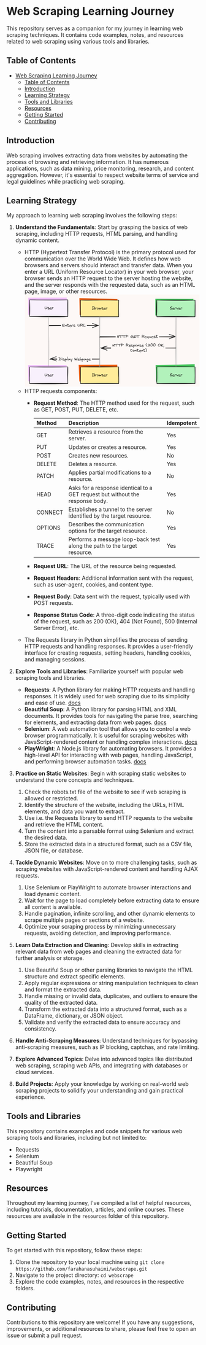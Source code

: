 # Web Scraping Learning Journey

This repository serves as a companion for my journey in learning web scraping techniques. It contains code examples, notes, and resources related to web scraping using various tools and libraries.

## Table of Contents

- [Web Scraping Learning Journey](#web-scraping-learning-journey)
  - [Table of Contents](#table-of-contents)
  - [Introduction](#introduction)
  - [Learning Strategy](#learning-strategy)
  - [Tools and Libraries](#tools-and-libraries)
  - [Resources](#resources)
  - [Getting Started](#getting-started)
  - [Contributing](#contributing)

## Introduction

Web scraping involves extracting data from websites by automating the process of browsing and retrieving information. It has numerous applications, such as data mining, price monitoring, research, and content aggregation. However, it's essential to respect website terms of service and legal guidelines while practicing web scraping.

## Learning Strategy

My approach to learning web scraping involves the following steps:

1. **Understand the Fundamentals**: Start by grasping the basics of web scraping, including HTTP requests, HTML parsing, and handling dynamic content.
    - HTTP (Hypertext Transfer Protocol) is the primary protocol used for communication over the World Wide Web. It defines how web browsers and servers should interact and transfer data. When you enter a URL (Uniform Resource Locator) in your web browser, your browser sends an HTTP request to the server hosting the website, and the server responds with the requested data, such as an HTML page, image, or other resources.
    ![HTTP GET request](images/getRequest.png)
    - HTTP requests components:
      - **Request Method**: The HTTP method used for the request, such as GET, POST, PUT, DELETE, etc.

        | Method     | Description | Idempotent |
        |------------|-------------------------------------|------------|
        | GET   | Retrieves a resource from the server. | Yes        |
        | PUT   | Updates or creates a resource.| Yes        |
        | POST  | Creates new resources.| No         |
        | DELETE| Deletes a resource. | Yes        |
        | PATCH | Applies partial modifications to a resource.| No         |
        | HEAD  | Asks for a response identical to a GET request but without the response body.| Yes        |
        | CONNECT| Establishes a tunnel to the server identified by the target resource.| No         |
        | OPTIONS| Describes the communication options for the target resource.| Yes        |
        | TRACE | Performs a message loop-back test along the path to the target resource. | Yes        |
      - **Request URL**: The URL of the resource being requested.
      - **Request Headers**: Additional information sent with the request, such as user-agent, cookies, and content type.
      - **Request Body**: Data sent with the request, typically used with POST requests.
      - **Response Status Code**: A three-digit code indicating the status of the request, such as 200 (OK), 404 (Not Found), 500 (Internal Server Error), etc.
    - The Requests library in Python simplifies the process of sending HTTP requests and handling responses. It provides a user-friendly interface for creating requests, setting headers, handling cookies, and managing sessions.
2. **Explore Tools and Libraries**: Familiarize yourself with popular web scraping tools and libraries.
   - **Requests**: A Python library for making HTTP requests and handling responses. It is widely used for web scraping due to its simplicity and ease of use. [docs](https://requests.readthedocs.io/en/latest/)
   - **Beautiful Soup**: A Python library for parsing HTML and XML documents. It provides tools for navigating the parse tree, searching for elements, and extracting data from web pages. [docs](https://www.crummy.com/software/BeautifulSoup/bs4/doc/)
   - **Selenium**: A web automation tool that allows you to control a web browser programmatically. It is useful for scraping websites with JavaScript-rendered content or handling complex interactions. [docs](https://www.selenium.dev/documentation/en/)
   - **PlayWright**: A Node.js library for automating browsers. It provides a high-level API for interacting with web pages, handling JavaScript, and performing browser automation tasks. [docs](https://playwright.dev/docs/intro)
3. **Practice on Static Websites**: Begin with scraping static websites to understand the core concepts and techniques.
    1. Check the robots.txt file of the website to see if web scraping is allowed or restricted. 
    2. Identify the structure of the website, including the URLs, HTML elements, and data you want to extract.
    3. Use i.e. the Requests library to send HTTP requests to the website and retrieve the HTML content.
    4. Turn the content into a parsable format using Selenium and extract the desired data.
    5. Store the extracted data in a structured format, such as a CSV file, JSON file, or database.

4. **Tackle Dynamic Websites**: Move on to more challenging tasks, such as scraping websites with JavaScript-rendered content and handling AJAX requests.
    1. Use Selenium or PlayWright to automate browser interactions and load dynamic content.
    2. Wait for the page to load completely before extracting data to ensure all content is available.
    3. Handle pagination, infinite scrolling, and other dynamic elements to scrape multiple pages or sections of a website.
    4. Optimize your scraping process by minimizing unnecessary requests, avoiding detection, and improving performance.

5. **Learn Data Extraction and Cleaning**: Develop skills in extracting relevant data from web pages and cleaning the extracted data for further analysis or storage.
   1. Use Beautiful Soup or other parsing libraries to navigate the HTML structure and extract specific elements.
   2. Apply regular expressions or string manipulation techniques to clean and format the extracted data.
   3. Handle missing or invalid data, duplicates, and outliers to ensure the quality of the extracted data.
   4. Transform the extracted data into a structured format, such as a DataFrame, dictionary, or JSON object.
   5. Validate and verify the extracted data to ensure accuracy and consistency.

6. **Handle Anti-Scraping Measures**: Understand techniques for bypassing anti-scraping measures, such as IP blocking, captchas, and rate limiting.

7. **Explore Advanced Topics**: Delve into advanced topics like distributed web scraping, scraping web APIs, and integrating with databases or cloud services.

8. **Build Projects**: Apply your knowledge by working on real-world web scraping projects to solidify your understanding and gain practical experience.

## Tools and Libraries

This repository contains examples and code snippets for various web scraping tools and libraries, including but not limited to:

- Requests
- Selenium
- Beautiful Soup
- Playwright

## Resources

Throughout my learning journey, I've compiled a list of helpful resources, including tutorials, documentation, articles, and online courses. These resources are available in the `resources` folder of this repository.

## Getting Started

To get started with this repository, follow these steps:

1. Clone the repository to your local machine using `git clone https://github.com/farahanasuhaimi/webscrape.git`
2. Navigate to the project directory: `cd webscrape`
3. Explore the code examples, notes, and resources in the respective folders.

## Contributing

Contributions to this repository are welcome! If you have any suggestions, improvements, or additional resources to share, please feel free to open an issue or submit a pull request.